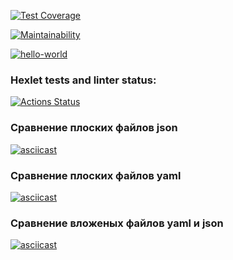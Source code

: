 [![Test Coverage](https://api.codeclimate.com/v1/badges/2b9deaac855649faf566/test_coverage)](https://codeclimate.com/github/ArtuAdler/frontend-project-46/test_coverage)

[![Maintainability](https://api.codeclimate.com/v1/badges/2b9deaac855649faf566/maintainability)](https://codeclimate.com/github/ArtuAdler/frontend-project-46/maintainability)

[![hello-world](https://github.com/ArtuAdler/frontend-project-46/actions/workflows/nodejs.yml/badge.svg)](https://github.com/ArtuAdler/frontend-project-46/actions/workflows/nodejs.yml)

### Hexlet tests and linter status:
[![Actions Status](https://github.com/ArtuAdler/frontend-project-46/workflows/hexlet-check/badge.svg)](https://github.com/ArtuAdler/frontend-project-46/actions)

### Сравнение плоских файлов json
[![asciicast](https://asciinema.org/a/CEDUvE097GFfMIGjVEQxeJXER.svg)](https://asciinema.org/a/CEDUvE097GFfMIGjVEQxeJXER)

### Сравнение плоских файлов yaml
[![asciicast](https://asciinema.org/a/Hh3hsXUVDUPKGMYYs9kVI5A6T.svg)](https://asciinema.org/a/Hh3hsXUVDUPKGMYYs9kVI5A6T)

### Сравнение вложеных файлов yaml и json
[![asciicast](https://asciinema.org/a/c3xJnlL496rw8IBxIeTEj7Ksq.svg)](https://asciinema.org/a/c3xJnlL496rw8IBxIeTEj7Ksq)